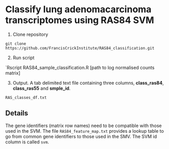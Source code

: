 # Classify lung adenomacarcinoma transcriptomes using RAS84 SVM

1. Clone repository

`git clone https://github.com/FrancisCrickInstitute/RAS84_classification.git`

2. Run script

`Rscript RAS84_sample_classification.R [path to log normalised counts matrix]

3. Output. A tab delimited text file containing three columns, **class_ras84**, **class_ras55** and **smple_id**.

`RAS_classes_df.txt`

## Details

The gene identifiers (matrix row names) need to be compatible with those used in the SVM. The file `RAS84_feature_map.txt` provides a lookup table to go from common gene identifiers to those used in the SMV. The SVM id column is called `svm`.
